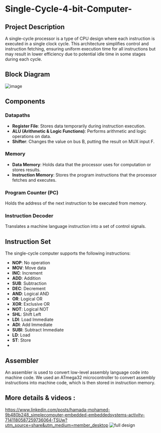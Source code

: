# Single-Cycle-4-bit-Computer-
## Project Description
A single-cycle processor is a type of CPU design where each instruction is executed in a single clock cycle. This architecture simplifies control and instruction fetching, ensuring uniform execution time for all instructions but may result in lower efficiency due to potential idle time in some stages during each cycle.

## Block Diagram
![image](https://github.com/user-attachments/assets/b75fa92d-a3a5-4c97-8c92-cc8557d9a430)

## Components
### Datapaths
- **Register File**: Stores data temporarily during instruction execution.
- **ALU (Arithmetic & Logic Functions)**: Performs arithmetic and logic operations on data.
- **Shifter**: Changes the value on bus B, putting the result on MUX input F.

### Memory
- **Data Memory**: Holds data that the processor uses for computation or stores results.
- **Instruction Memory**: Stores the program instructions that the processor fetches and executes.

### Program Counter (PC)
Holds the address of the next instruction to be executed from memory.

### Instruction Decoder
Translates a machine language instruction into a set of control signals.

## Instruction Set
The single-cycle computer supports the following instructions:
- **NOP**: No operation
- **MOV**: Move data
- **INC**: Increment
- **ADD**: Addition
- **SUB**: Subtraction
- **DEC**: Decrement
- **AND**: Logical AND
- **OR**: Logical OR
- **XOR**: Exclusive OR
- **NOT**: Logical NOT
- **SHL**: Shift Left
- **LDI**: Load Immediate
- **ADI**: Add Immediate
- **SUBI**: Subtract Immediate
- **LD**: Load
- **ST**: Store
- 
## Assembler
An assembler is used to convert low-level assembly language code into machine code. We used an ATmega32 microcontroller to convert assembly instructions into machine code, which is then stored in instruction memory.

## More details & videos :
https://www.linkedin.com/posts/hamada-mohamed-9b480b248_simplecomputer-embedded-embeddedsystems-activity-7141180587259736064-TSUw?utm_source=share&utm_medium=member_desktop
![full design](https://github.com/HamadaMohamed1/Single-Cycle-4-bit-Computer-/assets/124931950/ddc877bd-6d26-44ab-a811-e84caa65e9c4)
